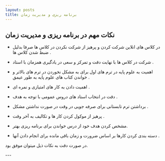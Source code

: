 ```yaml
---
layout: posts
title: برنامه ریزی و مدیریت زمان
---
```

<p dir="rtl"> 

## نکات مهم در برنامه ریزی و مدیریت زمان
- در کلاس های انلاین شرکت کردن و پرهیز از شرکت نکردن در کلاس ها صرفا بدلیل ضبط شدن کلاس ها .

- شرکت در کلاس ها با نهایت دقت و تمرکز و سعی در یادگیری همزمان با استاد .

- اهمیت به علوم پایه در ترم های اول برای به مشکل نخوردن در ترم های بالاتر و خواندن کتاب های علوم پایه به طور عیمق . 

- اهمیت دادن به کار های امتیازی  و نمره ای . 

- دقت در انتخاب استاد های دروس عمومی با توجه به هدف .

- برداشتن ترم تابستانی برای صرفه جویی در وقت در صورت نداشتن مشکل .

- پرهیز از موکول کردن کار ها و تکالیف به آخر وقت . 

- مشخص کردن هدف خود از درس خواندن برای برنامه ریزی بهتر.

- دسته بندی کردن کارها بر اساس ضرورت و زمان باقی مانده برای انجام دادن آنها . 

در صورت دقت به نکات ذیل میتوان موفق بود.

</p>
---